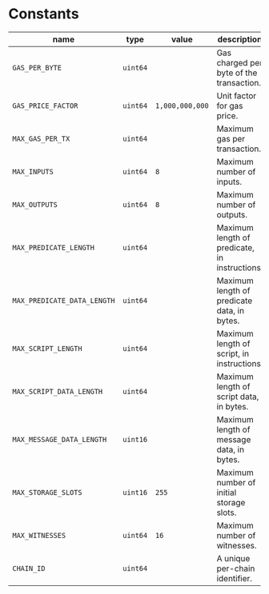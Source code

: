 # Constants

| name                        | type     | value           | description                                   |
|-----------------------------|----------|-----------------|-----------------------------------------------|
| `GAS_PER_BYTE`              | `uint64` |                 | Gas charged per byte of the transaction.      |
| `GAS_PRICE_FACTOR`          | `uint64` | `1,000,000,000` | Unit factor for gas price.                    |
| `MAX_GAS_PER_TX`            | `uint64` |                 | Maximum gas per transaction.                  |
| `MAX_INPUTS`                | `uint64` | `8`             | Maximum number of inputs.                     |
| `MAX_OUTPUTS`               | `uint64` | `8`             | Maximum number of outputs.                    |
| `MAX_PREDICATE_LENGTH`      | `uint64` |                 | Maximum length of predicate, in instructions. |
| `MAX_PREDICATE_DATA_LENGTH` | `uint64` |                 | Maximum length of predicate data, in bytes.   |
| `MAX_SCRIPT_LENGTH`         | `uint64` |                 | Maximum length of script, in instructions.    |
| `MAX_SCRIPT_DATA_LENGTH`    | `uint64` |                 | Maximum length of script data, in bytes.      |
| `MAX_MESSAGE_DATA_LENGTH`   | `uint16` |                 | Maximum length of message data, in bytes.     |
| `MAX_STORAGE_SLOTS`         | `uint16` | `255`           | Maximum number of initial storage slots.      |
| `MAX_WITNESSES`             | `uint64` | `16`            | Maximum number of witnesses.                  |
| `CHAIN_ID`                  | `uint64` |                 | A unique per-chain identifier.                |
